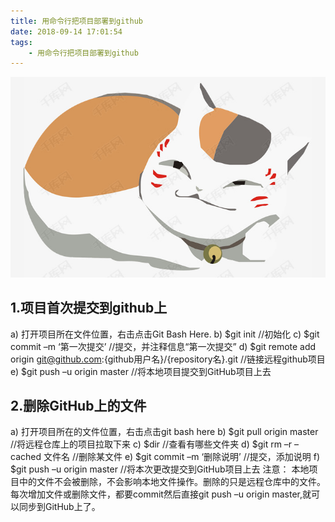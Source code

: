 ```yaml
---
title: 用命令行把项目部署到github
date: 2018-09-14 17:01:54
tags:
    - 用命令行把项目部署到github
---
```

![猫咪老师](/images/页面图片/16.png)
<!--more-->
## 1.项目首次提交到github上
a)	打开项目所在文件位置，右击点击Git Bash Here.
b)	$git init 		//初始化
c)	$git commit –m ‘第一次提交’	//提交，并注释信息“第一次提交”
d)	$git remote add origin git@github.com:{github用户名}/{repository名}.git	//链接远程github项目
e)	$git push –u origin master 	//将本地项目提交到GitHub项目上去
## 2.删除GitHub上的文件
a)	打开项目所在的文件位置，右击点击git bash here
b)	$git pull origin master 	//将远程仓库上的项目拉取下来
c)	$dir	 	//查看有哪些文件夹
d)	$git rm –r –cached 文件名		//删除某文件
e)	$git commit –m ‘删除说明’		//提交，添加说明
f)	$git push –u origin master 		//将本次更改提交到GitHub项目上去
注意：
本地项目中的文件不会被删除，不会影响本地文件操作。删除的只是远程仓库中的文件。
每次增加文件或删除文件，都要commit然后直接git push –u origin master,就可以同步到GitHub上了。

